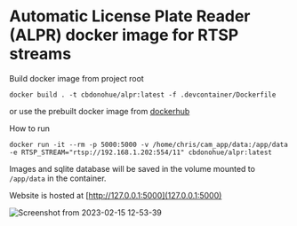 # Automatic License Plate Reader (ALPR) docker image for RTSP streams

Build docker image from project root

`docker build . -t cbdonohue/alpr:latest -f .devcontainer/Dockerfile`

or use the prebuilt docker image from [dockerhub](https://hub.docker.com/repository/docker/cbdonohue/alpr/general)

How to run

`docker run -it --rm -p 5000:5000 -v /home/chris/cam_app/data:/app/data -e RTSP_STREAM="rtsp://192.168.1.202:554/11" cbdonohue/alpr:latest`

Images and sqlite database will be saved in the volume mounted to `/app/data` in the container.

Website is hosted at [http://127.0.0.1:5000](127.0.0.1:5000)

![Screenshot from 2023-02-15 12-53-39](https://user-images.githubusercontent.com/1757340/219174038-0711c9b3-b568-40d7-a35f-23e37db336dd.png)
